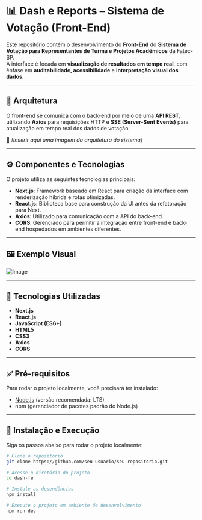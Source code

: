 # 📊 Dash e Reports – Sistema de Votação (Front-End)

Este repositório contém o desenvolvimento do **Front-End** do **Sistema de Votação para Representantes de Turma e Projetos Acadêmicos** da Fatec-SP.  
A interface é focada em **visualização de resultados em tempo real**, com ênfase em **auditabilidade, acessibilidade** e **interpretação visual dos dados**.

---

## 🧩 Arquitetura

O front-end se comunica com o back-end por meio de uma **API REST**, utilizando **Axios** para requisições HTTP e **SSE (Server-Sent Events)** para atualização em tempo real dos dados de votação.

📌 *[Inserir aqui uma imagem da arquitetura do sistema]*

---

## ⚙️ Componentes e Tecnologias

O projeto utiliza as seguintes tecnologias principais:

- **Next.js**: Framework baseado em React para criação da interface com renderização híbrida e rotas otimizadas.
- **React.js**: Biblioteca base para construção da UI antes da refatoração para Next.
- **Axios**: Utilizado para comunicação com a API do back-end.
- **CORS**: Gerenciado para permitir a integração entre front-end e back-end hospedados em ambientes diferentes.

---

## 🖼️ Exemplo Visual

![Image](https://github.com/user-attachments/assets/c87c7359-fca6-486b-9b3b-92e6dbd3c30d)

---

## 🧪 Tecnologias Utilizadas

- **Next.js**
- **React.js**
- **JavaScript (ES6+)**
- **HTML5**
- **CSS3**
- **Axios**
- **CORS**

---

## ✅ Pré-requisitos

Para rodar o projeto localmente, você precisará ter instalado:

- [Node.js](https://nodejs.org/) (versão recomendada: LTS)
- npm (gerenciador de pacotes padrão do Node.js)

---

## 🚀 Instalação e Execução

Siga os passos abaixo para rodar o projeto localmente:

```bash
# Clone o repositório
git clone https://github.com/seu-usuario/seu-repositorio.git

# Acesse o diretório do projeto
cd dash-fe

# Instale as dependências
npm install

# Execute o projeto em ambiente de desenvolvimento
npm run dev
